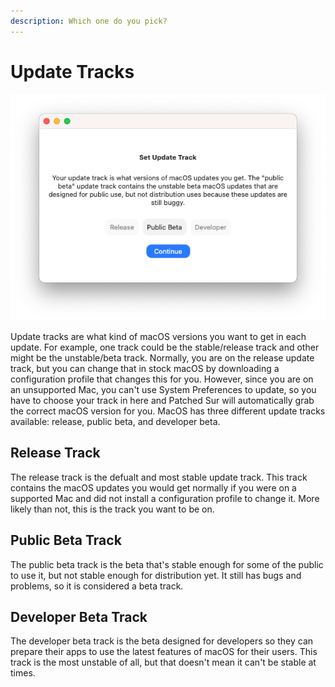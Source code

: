 ```yaml
---
description: Which one do you pick?
---
```


# Update Tracks

![](../.gitbook/assets/screen-shot-2020-10-16-at-10.27.41-pm.png)

Update tracks are what kind of macOS versions you want to get in each update. For example, one track could be the stable/release track and other might be the unstable/beta track. Normally, you are on the release update track, but you can change that in stock macOS by downloading a configuration profile that changes this for you. However, since you are on an unsupported Mac, you can't use System Preferences to update, so you have to choose your track in here and Patched Sur will automatically grab the correct macOS version for you. MacOS has three different update tracks available: release, public beta, and developer beta.

## Release Track

The release track is the defualt and most stable update track. This track contains the macOS updates you would get normally if you were on a supported Mac and did not install a configuration profile to change it. More likely than not, this is the track you want to be on.

## Public Beta Track

The public beta track is the beta that's stable enough for some of the public to use it, but not stable enough for distribution yet. It still has bugs and problems, so it is considered a beta track.

## Developer Beta Track

The developer beta track is the beta designed for developers so they can prepare their apps to use the latest features of macOS for their users. This track is the most unstable of all, but that doesn't mean it can't be stable at times.

